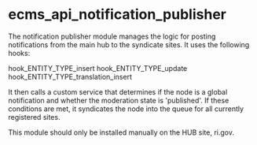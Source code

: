 # ecms_api_notification_publisher

The notification publisher module manages the logic for posting notifications
from the main hub to the syndicate sites. It uses the following hooks:

hook_ENTITY_TYPE_insert
hook_ENTITY_TYPE_update
hook_ENTITY_TYPE_translation_insert

It then calls a custom service that determines if the node is a
global notification and whether the moderation state is 'published'. If these
conditions are met, it syndicates the node into the queue for all currently
registered sites.

This module should only be installed manually on the HUB site, ri.gov.

